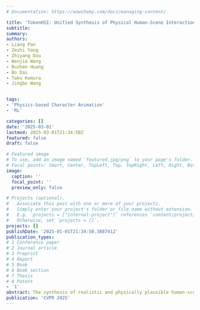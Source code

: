 ```yaml
---
# Documentation: https://wowchemy.com/docs/managing-content/

title: 'TokenHSI: Unified Synthesis of Physical Human-Scene Interactions through Task Tokenization'
subtitle: 
summary: 
authors:
- Liang Pan
- Zeshi Yang
- Zhiyang Dou
- Wenjia Wang
- Buzhen Huang
- Bo Dai
- Taku Komura
- Jingbo Wang


tags:
- 'Physics-based Character Animation'
- 'RL'

categories: []
date: '2025-03-01'
lastmod: 2025-03-01T21:34:50Z
featured: false
draft: false

# Featured image
# To use, add an image named `featured.jpg/png` to your page's folder.
# Focal points: Smart, Center, TopLeft, Top, TopRight, Left, Right, BottomLeft, Bottom, BottomRight.
image:
  caption: ''
  focal_point: ''
  preview_only: false

# Projects (optional).
#   Associate this post with one or more of your projects.
#   Simply enter your project's folder or file name without extension.
#   E.g. `projects = ["internal-project"]` references `content/project/deep-learning/index.md`.
#   Otherwise, set `projects = []`.
projects: []
publishDate: '2025-01-01T21:34:50.388741Z'
publication_types:
# 1 Conference paper
# 2 Journal article
# 3 Preprint
# 4 Report
# 5 Book
# 6 Book section
# 7 Thesis
# 8 Patent
- '1'
abstract: The synthesis of realistic and physically plausible human-scene interaction animations presents a critical and complex challenge in computer vision and embodied AI. Recent advances primarily focus on developing specialized character controllers for individual interaction tasks, such as contacting and carrying, often overlooking the need to establish a unified policy for versatile skills. This limitation hinders the ability to generate high-quality motions across a variety of challenging human-scene interaction tasks that require the integration of multiple skills, e.g., walking to a chair and sitting down while carrying a box. To address this issue, we present TokenHSI, a unified controller designed to synthesize various types of human-scene interaction animations. The key innovation of our framework is the use of tokenized proprioception for the simulated character, combined with various task observations, complemented by a masking mechanism that enables the selection of tasks on demand. In addition, our unified policy network is equipped with flexible input size capabilities, enabling efficient adaptation of learned foundational skills to new environments and tasks. By introducing additional input tokens to the pre-trained policy, we can not only modify interaction targets but also integrate learned skills to address diverse challenges. Overall, our framework facilitates the generation of a wide range of character animations, significantly improving flexibility and adaptability in human-scene interactions.
publication: 'CVPR 2025'
---
```

